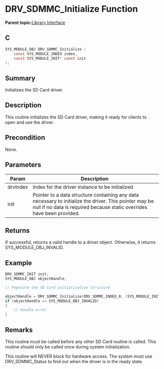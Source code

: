 # DRV\_SDMMC\_Initialize Function

**Parent topic:**[Library Interface](GUID-D15D1321-065D-4EA7-A00C-D277A8A66F8D.md)

## C

```c
SYS_MODULE_OBJ DRV_SDMMC_Initialize (
    const SYS_MODULE_INDEX index,
    const SYS_MODULE_INIT* const init
);
```

## Summary

Initializes the SD Card driver.

## Description

This routine initializes the SD Card driver, making it ready for clients to<br />open and use the driver.

## Precondition

None.

## Parameters

|Param|Description|
|-----|-----------|
|drvIndex|Index for the driver instance to be initialized|
|init|Pointer to a data structure containing any data necessary to initialize the driver. This pointer may be null if no data is required because static overrides have been provided.|

## Returns

If successful, returns a valid handle to a driver object. Otherwise, it returns SYS\_MODULE\_OBJ\_INVALID.

## Example

```c
DRV_SDMMC_INIT init;
SYS_MODULE_OBJ objectHandle;

// Populate the SD Card initialization structure

objectHandle = DRV_SDMMC_Initialize(DRV_SDMMC_INDEX_0, (SYS_MODULE_INIT*)&init);
if (objectHandle == SYS_MODULE_OBJ_INVALID)
{
    // Handle error
}
```

## Remarks

This routine must be called before any other SD Card routine is called. This routine should only be called once during system initialization.

This routine will NEVER block for hardware access. The system must use DRV\_SDMMC\_Status to find out when the driver is in the ready state.

